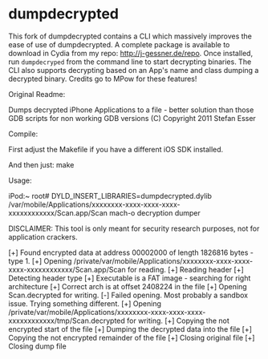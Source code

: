 dumpdecrypted
=============

This fork of dumpdecrypted contains a CLI which massively improves the ease of use of dumpdecrypted. A complete package is available to download in Cydia from my repo: <a>http://j-gessner.de/repo</a>. Once installed, run `dumpdecryped` from the command line to start decrypting binaries. The CLI also supports decrypting based on an App's name and class dumping a decrypted binary. Credits go to MPow for these features!




Original Readme:

Dumps decrypted iPhone Applications to a file - better solution than those GDB scripts for non working GDB versions
(C) Copyright 2011 Stefan Esser


Compile:

First adjust the Makefile if you have a different iOS SDK installed.

And then just: make


Usage:

iPod:~ root# DYLD_INSERT_LIBRARIES=dumpdecrypted.dylib /var/mobile/Applications/xxxxxxxx-xxxx-xxxx-xxxx-xxxxxxxxxxxx/Scan.app/Scan
mach-o decryption dumper

DISCLAIMER: This tool is only meant for security research purposes, not for application crackers.

[+] Found encrypted data at address 00002000 of length 1826816 bytes - type 1.
[+] Opening /private/var/mobile/Applications/xxxxxxxx-xxxx-xxxx-xxxx-xxxxxxxxxxxx/Scan.app/Scan for reading.
[+] Reading header
[+] Detecting header type
[+] Executable is a FAT image - searching for right architecture
[+] Correct arch is at offset 2408224 in the file
[+] Opening Scan.decrypted for writing.
[-] Failed opening. Most probably a sandbox issue. Trying something different.
[+] Opening /private/var/mobile/Applications/xxxxxxxx-xxxx-xxxx-xxxx-xxxxxxxxxxxx/tmp/Scan.decrypted for writing.
[+] Copying the not encrypted start of the file
[+] Dumping the decrypted data into the file
[+] Copying the not encrypted remainder of the file
[+] Closing original file
[+] Closing dump file
